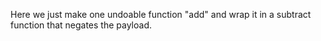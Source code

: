 Here we just make one undoable function "add" and wrap it in a subtract function that negates the payload.
